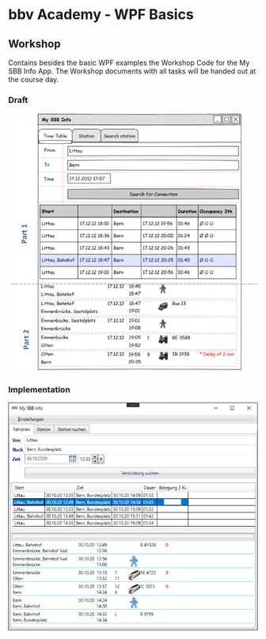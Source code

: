 # bbv Academy - WPF Basics

## Workshop

Contains besides the basic WPF examples the Workshop Code for the My SBB Info App. The Workshop documents with all tasks will be handed out at the course day.

### Draft

![Workshop](./doc/Workshop.png)

### Implementation

![Screenshot](./doc/Screenshot.png)